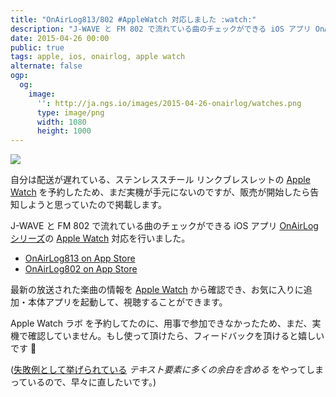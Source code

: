 ```yaml
---
title: "OnAirLog813/802 #AppleWatch 対応しました :watch:"
description: "J-WAVE と FM 802 で流れている曲のチェックができる iOS アプリ OnAirLog シリーズの Apple Watch 対応を行いました。"
date: 2015-04-26 00:00
public: true
tags: apple, ios, onairlog, apple watch
alternate: false
ogp:
  og:
    image:
      '': http://ja.ngs.io/images/2015-04-26-onairlog/watches.png
      type: image/png
      width: 1080
      height: 1000
---
```


![](2015-04-26-onairlog/watches.png)

自分は配送が遅れている、ステンレススチール リンクブレスレットの [Apple Watch] を予約したため、まだ実機が手元にないのですが、販売が開始したら告知しようと思っていたので掲載します。

J-WAVE と FM 802 で流れている曲のチェックができる iOS アプリ [OnAirLog シリーズ](/t/onairlog/)の [Apple Watch] 対応を行いました。

- [OnAirLog813 on App Store]
- [OnAirLog802 on App Store]

最新の放送された楽曲の情報を [Apple Watch] から確認でき、お気に入りに追加・本体アプリを起動して、視聴することができます。

Apple Watch ラボ を予約してたのに、用事で参加できなかったため、まだ、実機で確認していません。もし使って頂けたら、フィードバックを頂けると嬉しいです :bow:

([失敗例として挙げられている](http://realm.io/jp/news/watchkit-mistakes/#neil) _テキスト要素に多くの余白を含める_ をやってしまっているので、早々に直したいです。)

[Apple Watch]: http://www.apple.com/jp/watch/
[OnAirLog802 on App Store]: https://itunes.apple.com/jp/app/onairlog802/id423580398?l=en&mt=8
[OnAirLog813 on App Store]: https://itunes.apple.com/jp/app/onairlog813/id416761694?l=en&mt=8
